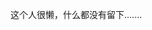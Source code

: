 这个人很懒，什么都没有留下.......
<!---
3401709906/3401709906 is a ✨ special ✨ repository because its `README.md` (this file) appears on your GitHub profile.
You can click the Preview link to take a look at your changes.
--->
